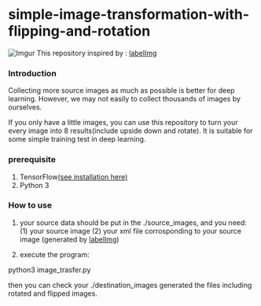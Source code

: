 # simple-image-transformation-with-flipping-and-rotation

![Imgur](https://i.imgur.com/vg4TaJO.jpg)
This repository inspired by : [labelImg](https://github.com/tzutalin/labelImg)


### Introduction

Collecting more source images as much as possible is better for deep learning. However, we may not easily to collect thousands of images by ourselves.

If you only have a little images, you can use this repository to turn your every image into 8 results(include upside down and rotate). It is suitable for some simple training test in deep learning.

### prerequisite

1. TensorFlow[(see installation here)](https://www.tensorflow.org/install/pip)
2. Python 3


### How to use

1. your source data should be put in the ./source_images, and you need:
 (1) your source image
 (2) your xml file corrosponding to your source image (generated by [labelImg](https://github.com/tzutalin/labelImg))
 
2. execute the program:

 python3 image_trasfer.py
 
then you can check your ./destination_images generated the files including rotated and flipped images.



